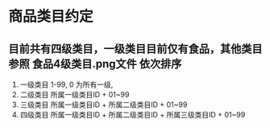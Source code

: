 # 商品类目约定

## 目前共有四级类目，一级类目目前仅有食品，其他类目参照 食品4级类目.png文件 依次排序

1. 一级类目 1-99, 0 为所有一级,
2. 二级类目 所属一级类目ID + 01~99
3. 三级类目 所属一级类目ID + 所属二级类目ID + 01~99
4. 四级类目 所属一级类目ID + 所属二级类目ID + 所属三级类目ID + 01~99
